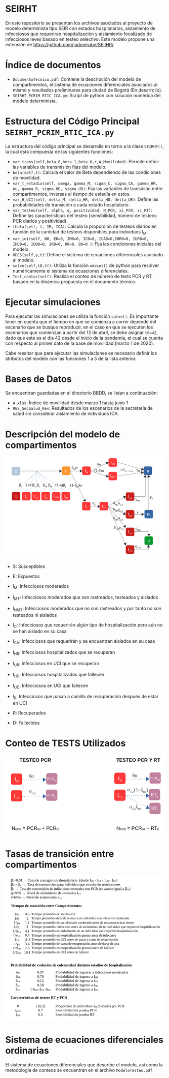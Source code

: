 # SEIRHT
En este repositorio se presentan los archivos asociados al proyecto de modelo determinista tipo SEIR con estados hospitalarios, aislamiento de infecciosos que requeriran hospitalización y aislamiento focalizado de infecciosos leves basado en testeo selectivo. 
Este modelo propone una extensión de https://github.com/judmejiabe/SEIIHR/.
# Índice de documentos
* `DocumentoTecnico.pdf`: Contiene la descripción del modelo de compartimentos, el sistema de ecuaciones diferenciales asociados al mismo y resultados preliminares para ciudad de Bogotá (En desarrollo).
* `SEIRHT_PCRIM_RTIC_ICA.py`: Script de python con solución numérica del modelo determinista.
# Estructura del Código Principal `SEIRHT_PCRIM_RTIC_ICA.py`
La estructura del código principal se desarrolla en torno a la clase `SEIRHT()`, la cual está compuesta de las siguientes funciones:
* `var_trans(self,beta_0,beta_1,beta_H,r,A,Movilidad)`: Permite definir las variables de transmisión fijas del modelo.
* `beta(self,t)`: Calcula el valor de Beta dependiendo de las condiciones de  movilidad.
* `var_t_estadia(self, omega, gamma_M, sigma_C, sigma_CA, gamma_HR, nu, gamma_R, sigma_HD, sigma_UD)`: Fija las variables de transición entre compartimentos, inversas al tiempo de estadía en estos.
* `var_H_UCI(self, delta_M, delta_HR, delta_HD, delta_UR)`: Define las probabilidades de transición a cada estado hospitalario.
* `var_testeo(self, alpha, q, positividad, N_PCR, xi_PCR, xi_RT)`: Define las características del testeo (sensibilidad, número de testeos PCR diarios y positividad).
* `theta(self, t, IM, ICA)`: Calcula la proporción de testeos diarios en función de la cantidad de testeos disponibles para individuos I<sub>M</sub>.
* `var_ini(self, N0, E0=0, IM0=0, IC0=0, ICA0=0,IHR0=0, IUR0=0, IHD0=0, IUD0=0, IR0=0, R0=0, D0=0 )`: Fija las condiciones iniciales del modelo.
* `ODES(self,y,t)`: Define el sistema de ecuaciones diferenciales asociado al modelo.
* `solve(self,t0,tf)`: Utiliza la función  `odeint()` de python para resolver numéricamente el sistema de ecuaciones diferenciales.
* `Test_contar(self)`: Realiza el conteo de número de tests PCR y RT basado en la dinámica propuesta en el documento técnico.
# Ejecutar simulaciones
Para ejecutar las simulaciones se utiliza la función `solve()`. Es importante tener en cuenta que el tiempo en que se comienza a correr depende del escenario que se busque reproducir, en el caso en que se ejecuten los escenarios que comienzan a partir del 12 de abril, se debe asignar `t0=42`, dado que este es el día 42 desde el inicio de la pandemia, el cual se cuenta con respecto al primer dato de la base de movilidad (marzo 1 de 2020).

Cabe resaltar que para ejecutar las simulaciones es necesario definir los atributos del modelo con las funciones 1 a 5 de la lista anterior.

# Bases de Datos
Se encuentran guardadas en el directorio BBDD, se listan a continuación:
* `A.xlsx`: Índice de movilidad desde marzo 1 hasta junio 1
* `RES_SecSalud_Rev`: Resultados de los escenarios de la secretaría de salud sin considerar aislamiento de individuos ICA.

# Descripción del modelo de compartimentos
![Esquema](/IMG/Esquema.png?raw=true)

* S: Susceptibles
* E: Expuestos
* I<sub>M</sub>: Infecciosos moderados
* I<sub>MT</sub>: Infecciosos moderados que son rastreados, testeados y aislados
* I<sub>NMT</sub>: Infecciosos moderados que no son rastreados y por tanto no son testeados ni aislados
* I<sub>C</sub>: Infecciosos que requerirán algún tipo de hospitalización pero aún no se han aislado en su casa
* I<sub>CA</sub>: Infecciosos que requerirán y se encuentran aislados en su casa
* I<sub>HR</sub>: Infecciosos hospitalizados que se recuperan
* I<sub>UR</sub>: Infecciosos en UCI que se recuperan
* I<sub>HD</sub>: Infecciosos hospitalizados que fallecen
* I<sub>UD</sub>: Infecciosos en UCI que fallecen

* I<sub>R</sub>: Infecciosos que pasan a camilla de recuperación después de estar en UCI
* R: Recuperados
* D: Fallecidos

# Conteo de TESTS Utilizados

![Esquema](/IMG/Esquema_Tests.png?raw=true)

# Tasas de transición entre compartimentos
![Tasas](/IMG/Tasas.png?raw=true)

# Sistema de ecuaciones diferenciales ordinarias
El sistema de ecuaciones diferenciales que describe el modelo, así como la metodología de conteos se encuentran en el archivo `ModeloTesteo.pdf`
